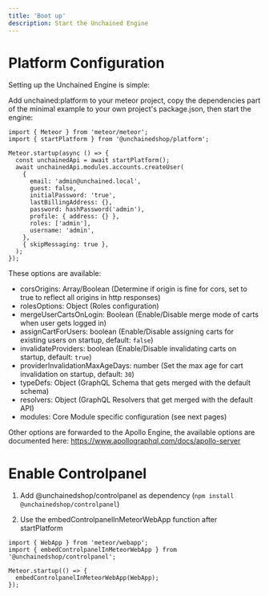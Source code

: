 ```yaml
---
title: 'Boot up'
description: Start the Unchained Engine
---
```


# Platform Configuration

Setting up the Unchained Engine is simple:

Add unchained:platform to your meteor project, copy the dependencies part of the minimal example to your own project's package.json, then start the engine:

```
import { Meteor } from 'meteor/meteor';
import { startPlatform } from '@unchainedshop/platform';

Meteor.startup(async () => {
  const unchainedApi = await startPlatform();
  await unchainedApi.modules.accounts.createUser(
    {
      email: 'admin@unchained.local',
      guest: false,
      initialPassword: 'true',
      lastBillingAddress: {},
      password: hashPassword('admin'),
      profile: { address: {} },
      roles: ['admin'],
      username: 'admin',
    },
    { skipMessaging: true },
  );
});
```

These options are available:

- corsOrigins: Array/Boolean (Determine if origin is fine for cors, set to true to reflect all origins in http responses)
- rolesOptions: Object (Roles configuration)
- mergeUserCartsOnLogin: Boolean (Enable/Disable merge mode of carts when user gets logged in)
- assignCartForUsers: boolean (Enable/Disable assigning carts for existing users on startup, default: `false`)
- invalidateProviders: boolean (Enable/Disable invalidating carts on startup, default: `true`)
- providerInvalidationMaxAgeDays: number (Set the max age for cart invalidation on startup, default: `30`)
- typeDefs: Object (GraphQL Schema that gets merged with the default schema)
- resolvers: Object (GraphQL Resolvers that get merged with the default API)
- modules: Core Module specific configuration (see next pages)

Other options are forwarded to the Apollo Engine, the available options are documented here: https://www.apollographql.com/docs/apollo-server

# Enable Controlpanel

1. Add @unchainedshop/controlpanel as dependency (`npm install @unchainedshop/controlpanel`)

2. Use the embedControlpanelInMeteorWebApp function after startPlatform

```
import { WebApp } from 'meteor/webapp';
import { embedControlpanelInMeteorWebApp } from '@unchainedshop/controlpanel';

Meteor.startup(() => {
  embedControlpanelInMeteorWebApp(WebApp);
});
```
